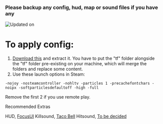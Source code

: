 ### Please backup any config, hud, map or sound files if you have any

![Updated on](https://img.shields.io/github/last-commit/MrGrappleMan/tf2-cfg?style=for-the-badge)

# To apply config:
1. [Download this](https://github.com/MrGrappleMan/tf2-cfg/archive/refs/heads/main.zip) and extract it.
   You have to put the "tf" folder alongside the "tf" folder pre-existing on your machine, which will merge the folders and replace some content.
2. Use these launch options in Steam:
```
-nojoy -nosteamcontroller -nohltv -particles 1 -precachefontchars -noipx -softparticlesdefaultoff -high -full
```
Remove the first 2 if you use remote play.

Recommended Extras

HUD, [FocusUI](https://toonhud.com/user/mrgrapplemann/theme/M54UMDUK/)
Killsound, [Taco Bell]()
Hitsound, [To be decided]()
